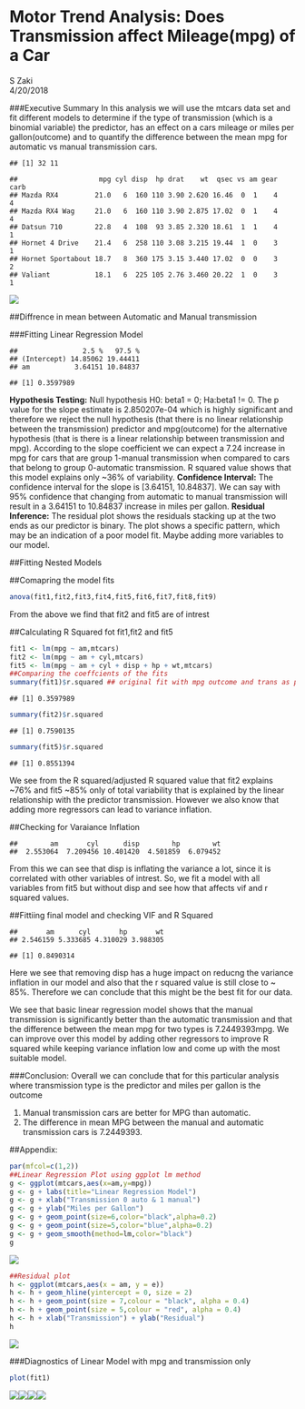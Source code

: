 # Motor Trend Analysis: Does Transmission affect Mileage(mpg) of a Car
S Zaki  
4/20/2018  

###Executive Summary
In this analysis we will use the mtcars data set and fit different models to determine if the type of 
transmission (which is a binomial variable) the predictor, has an effect on a cars mileage or miles per gallon(outcome) and to quantify the difference between the mean mpg for automatic vs manual transmission cars.


```
## [1] 32 11
```

```
##                    mpg cyl disp  hp drat    wt  qsec vs am gear carb
## Mazda RX4         21.0   6  160 110 3.90 2.620 16.46  0  1    4    4
## Mazda RX4 Wag     21.0   6  160 110 3.90 2.875 17.02  0  1    4    4
## Datsun 710        22.8   4  108  93 3.85 2.320 18.61  1  1    4    1
## Hornet 4 Drive    21.4   6  258 110 3.08 3.215 19.44  1  0    3    1
## Hornet Sportabout 18.7   8  360 175 3.15 3.440 17.02  0  0    3    2
## Valiant           18.1   6  225 105 2.76 3.460 20.22  1  0    3    1
```

![](Motor_Trend_Proj_files/figure-html/expl_data-1.png)<!-- -->


##Diffrence in mean between Automatic and Manual transmission



###Fitting Linear Regression Model



```
##                2.5 %   97.5 %
## (Intercept) 14.85062 19.44411
## am           3.64151 10.84837
```

```
## [1] 0.3597989
```

**Hypothesis Testing:**
Null hypothesis H0: beta1 = 0; Ha:beta1 != 0.
The p value for the slope estimate is 2.850207e-04 which is highly significant and therefore we reject the null hypothesis (that there is no linear relationship between the transmission) predictor and mpg(outcome) for the alternative hypothesis (that is there is a linear relationship between transmission and mpg).
According to the slope coefficient we can expect a 7.24 increase in mpg for cars that are group 1-manual transmission when compared to cars that belong to group 0-automatic transmission. R squared value shows that this model explains only ~36% of variability.
**Confidence Interval:**
The confidence interval for the slope is [3.64151, 10.84837].
We can say with 95% confidence that changing from automatic to manual transmission will result in a 3.64151 to 10.84837 increase in miles per gallon.
**Residual Inference:**
The residual plot shows the residuals stacking up at the two ends as our predictor is binary. The plot shows a specific pattern, which may be an indication of a poor model fit. Maybe adding more variables to our model.


##Fitting Nested Models 


##Comapring the model fits

```r
anova(fit1,fit2,fit3,fit4,fit5,fit6,fit7,fit8,fit9)
```
From the above we find that fit2 and fit5 are of intrest

##Calculating R Squared fot fit1,fit2 and fit5


```r
fit1 <- lm(mpg ~ am,mtcars)
fit2 <- lm(mpg ~ am + cyl,mtcars)
fit5 <- lm(mpg ~ am + cyl + disp + hp + wt,mtcars)
##Comparing the coeffcients of the fits
summary(fit1)$r.squared ## original fit with mpg outcome and trans as predictor
```

```
## [1] 0.3597989
```

```r
summary(fit2)$r.squared 
```

```
## [1] 0.7590135
```

```r
summary(fit5)$r.squared
```

```
## [1] 0.8551394
```

We see from the R squared/adjusted R squared value that fit2 explains ~76% and fit5 ~85% only  of total variability that is explained by the linear relationship with the predictor transmission. However we also know that adding more regressors can lead to variance inflation. 

##Checking for Varaiance Inflation

```
##        am       cyl      disp        hp        wt 
##  2.553064  7.209456 10.401420  4.501859  6.079452
```

 From this we can see that disp is inflating the variance a lot, since it is correlated with other variables of intrest. So, we fit a model with all variables from fit5 but without disp and see how that affects vif and r squared values.

##Fittiing final model and checking VIF and R Squared

```
##       am      cyl       hp       wt 
## 2.546159 5.333685 4.310029 3.988305
```

```
## [1] 0.8490314
```

Here we see that removing disp has a huge impact on reducng the variance inflation in our model and also that the r squared value is still close to ~ 85%. Therefore we can conclude that this might be the best fit for our data. 

We see that basic linear regression model shows that the manual transmission is significantly better than the automatic transmission and that the difference between the mean mpg for two types is 7.2449393mpg. We can improve over this model by adding other regressors to improve R squared while keeping variance inflation low and come up with the most suitable model. 

###Conclusion:
 Overall we can conclude that for this particular analysis where transmission type is the predictor and miles per gallon is the outcome 
 1) Manual transmission cars are better for MPG than automatic.
 2) The difference in mean MPG between the manual and automatic transmission cars is 7.2449393.
 

##Appendix:


```r
par(mfcol=c(1,2))
##Linear Regression Plot using ggplot lm method
g <- ggplot(mtcars,aes(x=am,y=mpg))
g <- g + labs(title="Linear Regression Model")
g <- g + xlab("Transmission 0 auto & 1 manual")
g <- g + ylab("Miles per Gallon")
g <- g + geom_point(size=6,color="black",alpha=0.2)
g <- g + geom_point(size=5,color="blue",alpha=0.2)
g <- g + geom_smooth(method=lm,color="black")
g
```

![](Motor_Trend_Proj_files/figure-html/lin_plot-1.png)<!-- -->

```r
##Residual plot
h <- ggplot(mtcars,aes(x = am, y = e))
h <- h + geom_hline(yintercept = 0, size = 2)
h <- h + geom_point(size = 7,colour = "black", alpha = 0.4)
h <- h + geom_point(size = 5,colour = "red", alpha = 0.4)
h <- h + xlab("Transmission") + ylab("Residual")
h
```

![](Motor_Trend_Proj_files/figure-html/lin_plot-2.png)<!-- -->

###Diagnostics of Linear Model with mpg and transmission only



```r
plot(fit1)
```

![](Motor_Trend_Proj_files/figure-html/plot-1.png)<!-- -->![](Motor_Trend_Proj_files/figure-html/plot-2.png)<!-- -->![](Motor_Trend_Proj_files/figure-html/plot-3.png)<!-- -->![](Motor_Trend_Proj_files/figure-html/plot-4.png)<!-- -->
